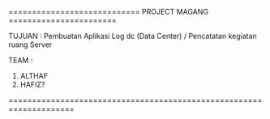 ============================ PROJECT MAGANG =======================

TUJUAN : Pembuatan Aplikasi Log dc (Data Center) / Pencatatan kegiatan ruang Server

TEAM :
1. ALTHAF
2. HAFIZ?

====================================================================
